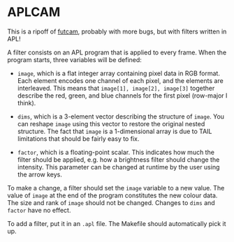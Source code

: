 APLCAM
======

This is a ripoff of [futcam](https://github.com/nqpz/futcam), probably
with more bugs, but with filters written in APL!

A filter consists on an APL program that is applied to every frame.
When the program starts, three variables will be defined:

  * `image`, which is a flat integer array containing pixel data in
    RGB format.  Each element encodes one channel of each pixel, and
    the elements are interleaved.  This means that `image[1],
    image[2], image[3]` together describe the red, green, and blue
    channels for the first pixel (row-major I think).

  * `dims`, which is a 3-element vector describing the structure of
    `image`.  You can reshape `image` using this vector to restore the
    original nested structure.  The fact that `image` is a
    1-dimensional array is due to TAIL limitations that should be
    fairly easy to fix.

  * `factor`, which is a floating-point scalar.  This indicates how
    much the filter should be applied, e.g. how a brightness filter
    should change the intensity.  This parameter can be changed at
    runtime by the user using the arrow keys.

To make a change, a filter should set the `image` variable to a new
value.  The value of `image` at the end of the program constitutes the
new colour data.  The size and rank of `image` should not be changed.
Changes to `dims` and `factor` have no effect.

To add a filter, put it in an `.apl` file.  The Makefile should
automatically pick it up.
